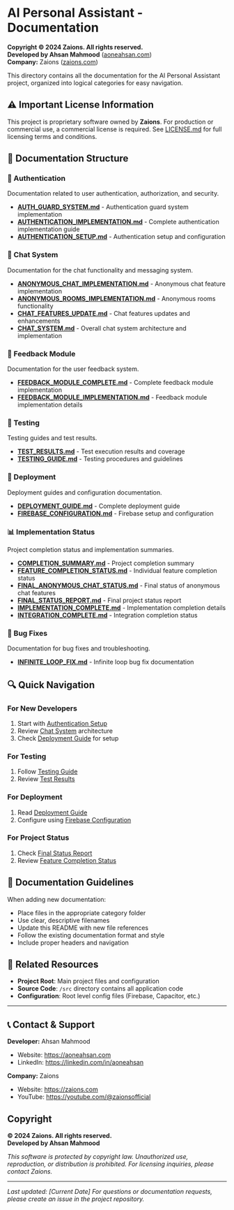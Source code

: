 # AI Personal Assistant - Documentation

**Copyright © 2024 Zaions. All rights reserved.**  
**Developed by Ahsan Mahmood** ([aoneahsan.com](https://aoneahsan.com))  
**Company:** Zaions ([zaions.com](https://zaions.com))

This directory contains all the documentation for the AI Personal Assistant project, organized into logical categories for easy navigation.

## ⚠️ Important License Information

This project is proprietary software owned by **Zaions**. For production or commercial use, a commercial license is required. See [LICENSE.md](../LICENSE.md) for full licensing terms and conditions.

## 📁 Documentation Structure

### 🔐 Authentication

Documentation related to user authentication, authorization, and security.

- **[AUTH_GUARD_SYSTEM.md](./authentication/AUTH_GUARD_SYSTEM.md)** - Authentication guard system implementation
- **[AUTHENTICATION_IMPLEMENTATION.md](./authentication/AUTHENTICATION_IMPLEMENTATION.md)** - Complete authentication implementation guide
- **[AUTHENTICATION_SETUP.md](./authentication/AUTHENTICATION_SETUP.md)** - Authentication setup and configuration

### 💬 Chat System

Documentation for the chat functionality and messaging system.

- **[ANONYMOUS_CHAT_IMPLEMENTATION.md](./chat-system/ANONYMOUS_CHAT_IMPLEMENTATION.md)** - Anonymous chat feature implementation
- **[ANONYMOUS_ROOMS_IMPLEMENTATION.md](./chat-system/ANONYMOUS_ROOMS_IMPLEMENTATION.md)** - Anonymous rooms functionality
- **[CHAT_FEATURES_UPDATE.md](./chat-system/CHAT_FEATURES_UPDATE.md)** - Chat features updates and enhancements
- **[CHAT_SYSTEM.md](./chat-system/CHAT_SYSTEM.md)** - Overall chat system architecture and implementation

### 📝 Feedback Module

Documentation for the user feedback system.

- **[FEEDBACK_MODULE_COMPLETE.md](./feedback-module/FEEDBACK_MODULE_COMPLETE.md)** - Complete feedback module implementation
- **[FEEDBACK_MODULE_IMPLEMENTATION.md](./feedback-module/FEEDBACK_MODULE_IMPLEMENTATION.md)** - Feedback module implementation details

### 🧪 Testing

Testing guides and test results.

- **[TEST_RESULTS.md](./testing/TEST_RESULTS.md)** - Test execution results and coverage
- **[TESTING_GUIDE.md](./testing/TESTING_GUIDE.md)** - Testing procedures and guidelines

### 🚀 Deployment

Deployment guides and configuration documentation.

- **[DEPLOYMENT_GUIDE.md](./deployment/DEPLOYMENT_GUIDE.md)** - Complete deployment guide
- **[FIREBASE_CONFIGURATION.md](./deployment/FIREBASE_CONFIGURATION.md)** - Firebase setup and configuration

### 📊 Implementation Status

Project completion status and implementation summaries.

- **[COMPLETION_SUMMARY.md](./implementation-status/COMPLETION_SUMMARY.md)** - Project completion summary
- **[FEATURE_COMPLETION_STATUS.md](./implementation-status/FEATURE_COMPLETION_STATUS.md)** - Individual feature completion status
- **[FINAL_ANONYMOUS_CHAT_STATUS.md](./implementation-status/FINAL_ANONYMOUS_CHAT_STATUS.md)** - Final status of anonymous chat features
- **[FINAL_STATUS_REPORT.md](./implementation-status/FINAL_STATUS_REPORT.md)** - Final project status report
- **[IMPLEMENTATION_COMPLETE.md](./implementation-status/IMPLEMENTATION_COMPLETE.md)** - Implementation completion details
- **[INTEGRATION_COMPLETE.md](./implementation-status/INTEGRATION_COMPLETE.md)** - Integration completion status

### 🐛 Bug Fixes

Documentation for bug fixes and troubleshooting.

- **[INFINITE_LOOP_FIX.md](./bug-fixes/INFINITE_LOOP_FIX.md)** - Infinite loop bug fix documentation

## 🔍 Quick Navigation

### For New Developers

1. Start with [Authentication Setup](./authentication/AUTHENTICATION_SETUP.md)
2. Review [Chat System](./chat-system/CHAT_SYSTEM.md) architecture
3. Check [Deployment Guide](./deployment/DEPLOYMENT_GUIDE.md) for setup

### For Testing

1. Follow [Testing Guide](./testing/TESTING_GUIDE.md)
2. Review [Test Results](./testing/TEST_RESULTS.md)

### For Deployment

1. Read [Deployment Guide](./deployment/DEPLOYMENT_GUIDE.md)
2. Configure using [Firebase Configuration](./deployment/FIREBASE_CONFIGURATION.md)

### For Project Status

1. Check [Final Status Report](./implementation-status/FINAL_STATUS_REPORT.md)
2. Review [Feature Completion Status](./implementation-status/FEATURE_COMPLETION_STATUS.md)

## 📖 Documentation Guidelines

When adding new documentation:

- Place files in the appropriate category folder
- Use clear, descriptive filenames
- Update this README with new file references
- Follow the existing documentation format and style
- Include proper headers and navigation

## 🔗 Related Resources

- **Project Root**: Main project files and configuration
- **Source Code**: `/src` directory contains all application code
- **Configuration**: Root level config files (Firebase, Capacitor, etc.)

---

## 📞 Contact & Support

**Developer:** Ahsan Mahmood

- Website: https://aoneahsan.com
- LinkedIn: https://linkedin.com/in/aoneahsan

**Company:** Zaions

- Website: https://zaions.com
- YouTube: https://youtube.com/@zaionsofficial

## Copyright

**© 2024 Zaions. All rights reserved.**  
**Developed by Ahsan Mahmood**

_This software is protected by copyright law. Unauthorized use, reproduction, or distribution is prohibited. For licensing inquiries, please contact Zaions._

---

_Last updated: [Current Date]_
_For questions or documentation requests, please create an issue in the project repository._

